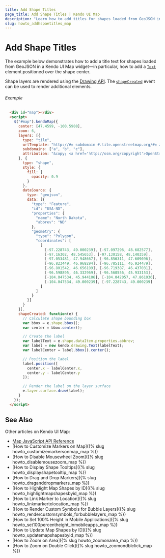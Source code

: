 ```yaml
---
title: Add Shape Titles
page_title: Add Shape Titles | Kendo UI Map
description: "Learn how to add titles for shapes loaded from GeoJSON in a Kendo UI Map widget."
slug: howto_addhspaetitles_map
---
```


# Add Shape Titles

The example below demonstrates how to add a title text for shapes loaded from GeoJSON in a Kendo UI Map widget&mdash;in particular, how to add a [`Text`](/api/javascript/drawing/text) element positioned over the shape center.

Shape layers are rendered using the [Drawing API](/framework/drawing/overview). The [`shapeCreated`](/api/javascript/dataviz/ui/map#events-shapeCreated) event can be used to render additional elements.

###### Example

```html
  <div id="map"></div>
  <script>
    $("#map").kendoMap({
      center: [47.4599, -100.5908],
      zoom: 6,
      layers: [{
        type: "tile",
        urlTemplate: "http://#= subdomain #.tile.openstreetmap.org/#= zoom #/#= x #/#= y #.png",
        subdomains: ["a", "b", "c"],
        attribution: "&copy; <a href='http://osm.org/copyright'>OpenStreetMap contributors</a>."
      }, {
        type: "shape",
        style: {
          fill: {
            opacity: 0.9
          }
        },
        dataSource: {
          type: "geojson",
          data: [{
            "type": "Feature",
            "id": "USA-ND",
            "properties": {
              "name": "North Dakota",
              "abbrev": "ND"
            },
            "geometry": {
              "type": "Polygon",
              "coordinates": [
                [
                  [-97.228743, 49.000239], [-97.097296, 48.682577],
                  [-97.16302, 48.545653], [-97.130158, 48.140359],
                  [-97.053481, 47.948667], [-96.856311, 47.609096],
                  [-96.823449, 46.968294], [-96.785111, 46.924479],
                  [-96.801542, 46.656109], [-96.719387, 46.437031],
                  [-96.598895, 46.332969], [-96.560556, 45.933153],
                  [-104.047534, 45.944106], [-104.042057, 47.861036],
                  [-104.047534, 49.000239], [-97.228743, 49.000239]
                ]
              ]
            }
          }]
        }
      }],
      shapeCreated: function(e) {
        // Calculate shape bounding box
        var bbox = e.shape.bbox();
        var center = bbox.center();

        // Create the label
        var labelText = e.shape.dataItem.properties.abbrev;
        var label = new kendo.drawing.Text(labelText);
        var labelCenter = label.bbox().center();

        // Position the label
        label.position([
          center.x - labelCenter.x,
          center.y - labelCenter.y
        ]);

        // Render the label on the layer surface
        e.layer.surface.draw(label);
      }
    });
  </script>
```

## See Also

Other articles on Kendo UI Map:

* [Map JavaScript API Reference](/api/javascript/dataviz/ui/map)
* [How to Customize Markers on Map]({% slug howto_customizemarkersonmap_map %})
* [How to Disable Mousewheel Zoom]({% slug howto_disablemousezoom_map %})
* [How to Display Shape Tooltips]({% slug howto_displayshapetooltip_map %})
* [How to Drag and Drop Markers]({% slug howto_draganddropmarkers_map %})
* [How to Highlight Map Shapes by ID]({% slug howto_highlightmapshapesbyid_map %})
* [How to Link Marker to Location]({% slug howto_linkmarkertolocation_map %})
* [How to Render Custom Symbols for Bubble Layers]({% slug howto_rendercustomsymbols_forbubblelayers_map %})
* [How to Set 100% Height in Mobile Applications]({% slug howto_set100percentheight_inmobileapps_map %})
* [How to Update Map Shapes by ID]({% slug howto_updatemapshapesbyid_map %})
* [How to Zoom on Area]({% slug howto_zoomonarea_map %})
* [How to Zoom on Double Click]({% slug howto_zoomondblclick_map %})
